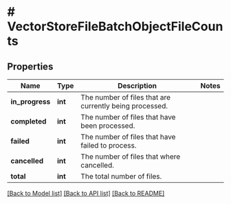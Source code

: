 # # VectorStoreFileBatchObjectFileCounts

## Properties

Name | Type | Description | Notes
------------ | ------------- | ------------- | -------------
**in_progress** | **int** | The number of files that are currently being processed. |
**completed** | **int** | The number of files that have been processed. |
**failed** | **int** | The number of files that have failed to process. |
**cancelled** | **int** | The number of files that where cancelled. |
**total** | **int** | The total number of files. |

[[Back to Model list]](../../README.md#models) [[Back to API list]](../../README.md#endpoints) [[Back to README]](../../README.md)
